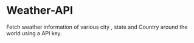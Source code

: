 # Weather-API
Fetch weather information of various city , state and Country around the world using a API key.
